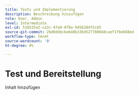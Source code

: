 ```yaml
---
title: Tests und Implementierung
description: Beschreibung hinzufügen
role: User, Admin
level: Intermediate
exl-id: 518525a2-ca3c-47a9-979a-9456284f2cb5
source-git-commit: 26d0ddbcbe648b336d527788668caef1f8e688ed
workflow-type: tm+mt
source-wordcount: '0'
ht-degree: 0%

---
```


# Test und Bereitstellung

Inhalt hinzufügen
